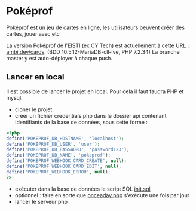 # Poképrof

Poképrof est un jeu de cartes en ligne, les utilisateurs peuvent créer des cartes, jouer avec etc

La version Poképrof de l'EISTI (ex CY Tech) est actuellement à cette URL : [ambi.dev/cards](https://ambi.dev/cards). (BDD 10.5.12-MariaDB-cll-lve, PHP 7.2.34) La branche master y est auto-déployer à chaque push.

## Lancer en local

Il est possible de lancer le projet en local.
Pour cela il faut faudra PHP et mysql.
 - cloner le projet
 - créer un fichier credentials.php dans le dossier api contenant identifiants de la base de données, sous cette forme :
```php
<?php
define('POKEPROF_DB_HOSTNAME', 'localhost');
define('POKEPROF_DB_USER', 'user');
define('POKEPROF_DB_PASSWORD', 'password123');
define('POKEPROF_DB_NAME', 'pokeprof');
define('POKEPROF_WEBHOOK_CARD_CREATE', null);
define('POKEPROF_WEBHOOK_CARD_EDIT', null);
define('POKEPROF_WEBHOOK_ERROR', null);
?>
```
 - exécuter dans la base de données le script SQL [init.sql](init.sql)
 - optionnel : faire en sorte que [onceaday.php](onceaday.php) s'exécute une fois par jour
 - lancer le serveur php
